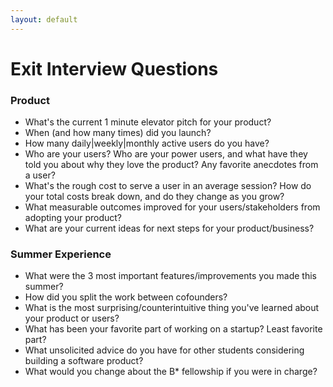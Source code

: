 ```yaml
---
layout: default
---
```


# Exit Interview Questions

### Product
 - What's the current 1 minute elevator pitch for your product?
 - When (and how many times) did you launch?
 - How many daily|weekly|monthly active users do you have?
 - Who are your users?  Who are your power users, and what have they told you about why they love the product?  Any favorite anecdotes from a user?
 - What's the rough cost to serve a user in an average session?  How do your total costs break down, and do they change as you grow?
 - What measurable outcomes improved for your users/stakeholders from adopting your product?
 - What are your current ideas for next steps for your product/business?

### Summer Experience
 - What were the 3 most important features/improvements you made this summer?
 - How did you split the work between cofounders?
 - What is the most surprising/counterintuitive thing you've learned about your product or users?
 - What has been your favorite part of working on a startup?  Least favorite part?
 - What unsolicited advice do you have for other students considering building a software product?
 - What would you change about the B* fellowship if you were in charge?
